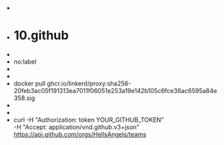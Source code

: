 -
- # 10.github
-
- no:label
-
-
- docker pull ghcr.io/linkerd/proxy:sha256-20feb3ac05f191313ea7011f06051e253a19e142b105c6fce36ac6595a84e358.sig
-
-
- curl -H "Authorization: token YOUR_GITHUB_TOKEN" \
     -H "Accept: application/vnd.github.v3+json" \
     https://api.github.com/orgs/HellsAngels/teams
